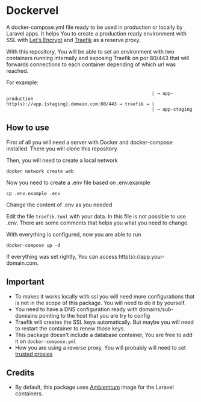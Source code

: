 
# Dockervel  
A docker-compose.yml file ready to be used in production or locally by Laravel apps. It helps You to create a production ready environment with SSL with [Let's Encrypt](https://letsencrypt.org) and [Traefik](https://github.com/containous/traefik/) as a reserve proxy.

With this repository, You will be able to set an environment with two containers running internally and exposing Traefik on por 80/443 that will forwards connections to each container depending of which url was reached.

For example:

	                                                      | → app-production
	http(s)://app.{staging}.domain.com:80/443 → traefik → |
	                                                      | → app-staging

## How to use

First of all you will need a server with Docker and docker-compose installed. There you will clone this repository.

Then, you will need to create a local network

    docker network create web

Now you need to create a .env file based on .env.example

    cp .env.example .env

Change the content of .env as you needed

Edit the file `traefik.toml` with your data. In this file is not possible to use .env. There are some comments that helps you what you need to change.

With everything is configured, now you are able to run

    docker-compose up -d

If everything was set rightly, You can access http(s)://app.your-domain.com.  

## Important

 - To makes it works locally with ssl you will need more configurations
   that is not in the scope of this package. You will need to do it by
   yourself.
 - You need to have a DNS configuration ready with domains/sub-domiains pointing to the host that you are try to config
 - Traefik will creates the SSL keys automatically. But maybe you will need to restart the container to renew those keys.
 - This package doesn't include a database container, You are free to add it on `docker-compose.yml`
 - How you are using a reverse proxy, You will probably will need to set [trusted proxies](https://laravel.com/docs/master/requests#configuring-trusted-proxies)  

## Credits

 - By default, this package uses [Ambiemtum](https://github.com/ambientum/ambientum) image for the Laravel containers.
